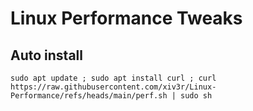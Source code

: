 # Linux Performance Tweaks

## Auto install

    sudo apt update ; sudo apt install curl ; curl https://raw.githubusercontent.com/xiv3r/Linux-Performance/refs/heads/main/perf.sh | sudo sh
